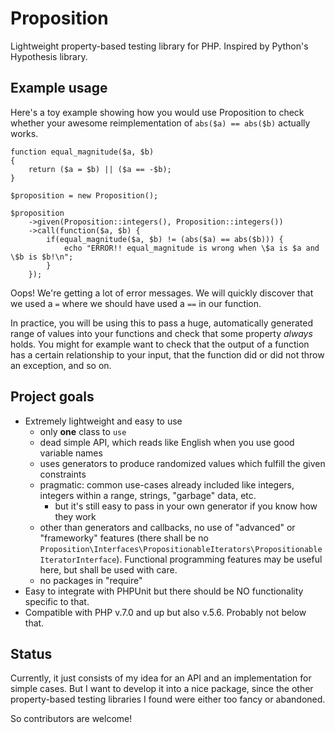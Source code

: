 # Proposition
Lightweight property-based testing library for PHP. Inspired by Python's Hypothesis library.

## Example usage

Here's a toy example showing how you would use Proposition to check whether your awesome reimplementation of `abs($a) == abs($b)` actually works.

    function equal_magnitude($a, $b)
    {
        return ($a = $b) || ($a == -$b);
    }

    $proposition = new Proposition();

    $proposition
        ->given(Proposition::integers(), Proposition::integers())
        ->call(function($a, $b) {
            if(equal_magnitude($a, $b) != (abs($a) == abs($b))) {
                echo "ERROR!! equal_magnitude is wrong when \$a is $a and \$b is $b!\n"; 
            }
        });

Oops! We're getting a lot of error messages. We will quickly discover that we used a `=` where we should have used a `==` in our function.

In practice, you will be using this to pass a huge, automatically generated range of values into your functions and check that some property *always* holds. You might for example want to check that the output of a function has a certain relationship to your input, that the function did or did not throw an exception, and so on.

## Project goals

* Extremely lightweight and easy to use
  * only **one** class to `use`
  * dead simple API, which reads like English when you use good variable names
  * uses generators to produce randomized values which fulfill the given constraints
  * pragmatic: common use-cases already included like integers, integers within a range, strings, "garbage" data, etc.
    * but it's still easy to pass in your own generator if you know how they work
  * other than generators and callbacks, no use of "advanced" or "frameworky" features (there shall be no `Proposition\Interfaces\PropositionableIterators\PropositionableIteratorInterface`). Functional programming features may be useful here, but shall be used with care.
  * no packages in "require"
* Easy to integrate with PHPUnit but there should be NO functionality specific to that.
* Compatible with PHP v.7.0 and up but also v.5.6. Probably not below that.

## Status

Currently, it just consists of my idea for an API and an implementation for simple cases. But I want to develop it into a nice package, since the other property-based testing libraries I found were either too fancy or abandoned.

So contributors are welcome!

